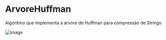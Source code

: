 # ArvoreHuffman
Algoritmo que implementa a árvore de Huffman para compressão de Strings

![image](https://user-images.githubusercontent.com/54067766/203120673-20cdb5b8-8227-49c6-8794-23dff781896a.png)
